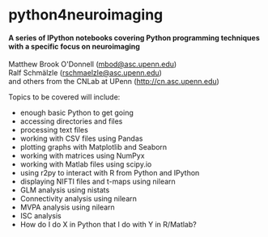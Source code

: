 # python4neuroimaging

#### A series of IPython notebooks covering Python programming techniques with a specific focus on neuroimaging

Matthew Brook O'Donnell (mbod@asc.upenn.edu)   
Ralf Schmälzle (rschmaelzle@asc.upenn.edu)   
and others from the CNLab at UPenn (http://cn.asc.upenn.edu)

Topics to be covered will include:

* enough basic Python to get going
* accessing directories and files
* processing text files
* working with CSV files using Pandas
* plotting graphs with Matplotlib and Seaborn
* working with matrices using NumPyx
* working with Matlab files using scipy.io
* using r2py to interact with R from Python and IPython
* displaying NIFTI files and t-maps using nilearn
* GLM analysis using nistats
* Connectivity analysis using nilearn
* MVPA analysis using nilearn
* ISC analysis
* How do I do X in Python that I do with Y in R/Matlab?



